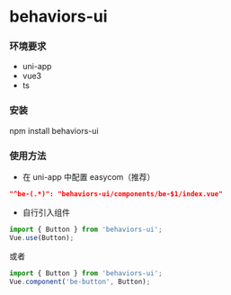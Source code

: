 # behaviors-ui

### 环境要求

- uni-app
- vue3
- ts

### 安装

npm install behaviors-ui

### 使用方法

- 在 uni-app 中配置 easycom（推荐）

```json
"^be-(.*)": "behaviors-ui/components/be-$1/index.vue"
```

- 自行引入组件

```javascript
import { Button } from 'behaviors-ui';
Vue.use(Button);
```

或者

```javascript
import { Button } from 'behaviors-ui';
Vue.component('be-button', Button);
```
